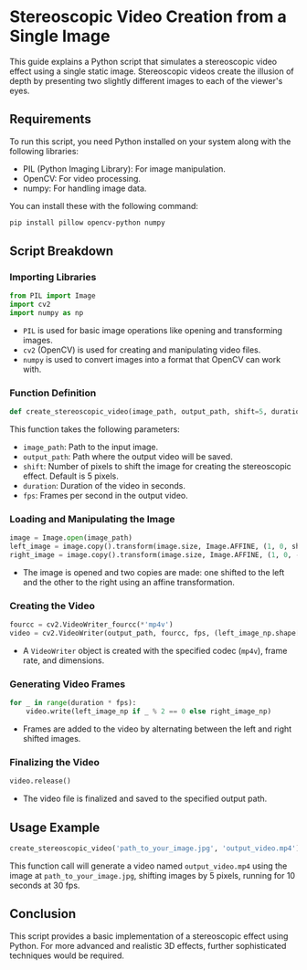 # Stereoscopic Video Creation from a Single Image

This guide explains a Python script that simulates a stereoscopic video effect using a single static image. Stereoscopic videos create the illusion of depth by presenting two slightly different images to each of the viewer's eyes.

## Requirements

To run this script, you need Python installed on your system along with the following libraries:
- PIL (Python Imaging Library): For image manipulation.
- OpenCV: For video processing.
- numpy: For handling image data.

You can install these with the following command:
```bash
pip install pillow opencv-python numpy
```

## Script Breakdown

### Importing Libraries

```python
from PIL import Image
import cv2
import numpy as np
```

- `PIL` is used for basic image operations like opening and transforming images.
- `cv2` (OpenCV) is used for creating and manipulating video files.
- `numpy` is used to convert images into a format that OpenCV can work with.

### Function Definition

```python
def create_stereoscopic_video(image_path, output_path, shift=5, duration=10, fps=30):
```

This function takes the following parameters:
- `image_path`: Path to the input image.
- `output_path`: Path where the output video will be saved.
- `shift`: Number of pixels to shift the image for creating the stereoscopic effect. Default is 5 pixels.
- `duration`: Duration of the video in seconds.
- `fps`: Frames per second in the output video.

### Loading and Manipulating the Image

```python
image = Image.open(image_path)
left_image = image.copy().transform(image.size, Image.AFFINE, (1, 0, shift, 0, 1, 0))
right_image = image.copy().transform(image.size, Image.AFFINE, (1, 0, -shift, 0, 1, 0))
```

- The image is opened and two copies are made: one shifted to the left and the other to the right using an affine transformation.

### Creating the Video

```python
fourcc = cv2.VideoWriter_fourcc(*'mp4v')
video = cv2.VideoWriter(output_path, fourcc, fps, (left_image_np.shape[1], left_image_np.shape[0]))
```

- A `VideoWriter` object is created with the specified codec (`mp4v`), frame rate, and dimensions.

### Generating Video Frames

```python
for _ in range(duration * fps):
    video.write(left_image_np if _ % 2 == 0 else right_image_np)
```

- Frames are added to the video by alternating between the left and right shifted images.

### Finalizing the Video

```python
video.release()
```

- The video file is finalized and saved to the specified output path.

## Usage Example

```python
create_stereoscopic_video('path_to_your_image.jpg', 'output_video.mp4')
```

This function call will generate a video named `output_video.mp4` using the image at `path_to_your_image.jpg`, shifting images by 5 pixels, running for 10 seconds at 30 fps.

## Conclusion

This script provides a basic implementation of a stereoscopic effect using Python. For more advanced and realistic 3D effects, further sophisticated techniques would be required.
